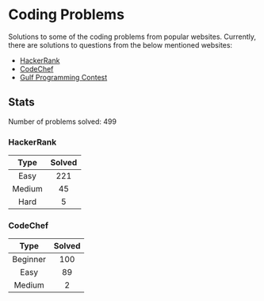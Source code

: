# Coding Problems

Solutions to some of the coding problems from popular websites. Currently, there are solutions to questions from the below mentioned websites:
* [HackerRank](HackerRank "HackerRank")
* [CodeChef](CodeChef "CodeChef")
* [Gulf Programming Contest](Gulf%20Programming%20Contest "GPC")

## Stats

Number of problems solved: 499

### HackerRank

|Type|Solved|
|:---:|:---:|
|Easy|221|
|Medium|45|
|Hard|5|

### CodeChef

|Type|Solved|
|:---:|:---:|
|Beginner|100|
|Easy|89|
|Medium|2|